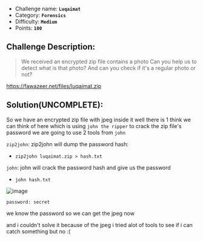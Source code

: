 - Challenge name: **`Luqaimat`**
- Category: **`Forensics`**
- Difficulty: **`Medium`**
- Points: **`100`**

## Challenge Description:
> We received an encrypted zip file contains a photo
Can you help us to detect what is that photo?
And can you check if it's a regular photo or not?

https://fawazeer.net/files/luqaimat.zip

## Solution(UNCOMPLETE): 
So we have an encrypted zip file with jpeg inside it well there is 1 think we can think of here
which is using `john the ripper` to crack the zip file's password we are going to use 2 tools
from `john`


`zip2john`: zip2john will dump the password hash:
- `zip2john luqaimat.zip > hash.txt`

`john`: john will crack the password hash and give us the password
- `john hash.txt`

![image](https://user-images.githubusercontent.com/33517160/116229830-9e082e00-a75f-11eb-81b7-63c7a3c1fd0e.png)

`password: secret`

we know the password so we can get the jpeg now

and i couldn't solve it because of the jpeg i tried alot of tools to see if i
can catch something but no :( 
